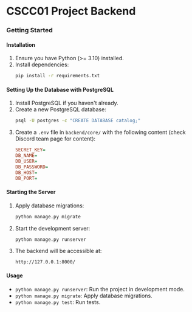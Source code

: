 # CSCC01 Project Backend

### Getting Started

#### Installation

1. Ensure you have Python (>= 3.10) installed.
2. Install dependencies:
   ```sh
   pip install -r requirements.txt
   ```

#### Setting Up the Database with PostgreSQL

1. Install PostgreSQL if you haven't already.
2. Create a new PostgreSQL database:
   ```sh
   psql -U postgres -c "CREATE DATABASE catalog;"
   ```
3. Create a `.env` file in `backend/core/` with the following content (check Discord team page for content):
   ```ini
   SECRET_KEY=
   DB_NAME=
   DB_USER=
   DB_PASSWORD=
   DB_HOST=
   DB_PORT=
   ```

#### Starting the Server
1. Apply database migrations:
   ```sh
   python manage.py migrate
   ```
2. Start the development server:
   ```sh
   python manage.py runserver
   ```
3. The backend will be accessible at:
   ```
   http://127.0.0.1:8000/
   ```

#### Usage
- `python manage.py runserver`: Run the project in development mode.
- `python manage.py migrate`: Apply database migrations.
- `python manage.py test`: Run tests.

